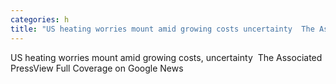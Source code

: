 ```yaml
---
categories: h
title: "US heating worries mount amid growing costs uncertainty  The Associated Press"
---
```

US heating worries mount amid growing costs, uncertainty&nbsp;&nbsp;The Associated PressView Full Coverage on Google News